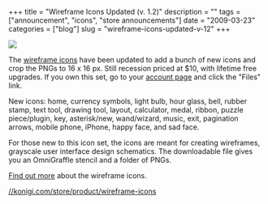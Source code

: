 +++
title = "Wireframe Icons Updated (v. 1.2)"
description = ""
tags = ["announcement", "icons", "store announcements"]
date = "2009-03-23"
categories = ["blog"]
slug = "wireframe-icons-updated-v-12"
+++



  <div class="notebook-screenshot"><a href="http://shop.konigi.com/product/wireframe-icons?q=store/product/wireframe-icons"><img src="/media/notebook/wireframe-icons-1-2.jpg" class="notebook-image" /></a></div><p>The <a href="http://shop.konigi.com/product/wireframe-icons?q=store/product/wireframe-icons">wireframe icons</a> have been updated to add a bunch of new icons and crop the PNGs to 16 x 16 px. Still recession priced at $10, with lifetime free upgrades. If you own this set, go to your <a href="../user.html">account page</a> and click the "Files" link.</p>
<p>New icons: home, currency symbols, light bulb, hour glass, bell, rubber stamp, text tool, drawing tool, layout, calculator, medal, ribbon, puzzle piece/plugin, key, asterisk/new, wand/wizard, music, exit, pagination arrows,  mobile phone, iPhone, happy face, and sad face.</p>
<p>For those new to this icon set, the icons are meant for creating wireframes, grayscale user interface design schematics. The downloadable file gives you an OmniGraffle stencil and a folder of PNGs.</p>
<p><a href="http://shop.konigi.com/product/wireframe-icons?q=store/product/wireframe-icons">Find out more</a> about the wireframe icons.</p>
    
  <a href="http://shop.konigi.com/product/wireframe-icons?q=store/product/wireframe-icons">//konigi.com/store/product/wireframe-icons</a>

